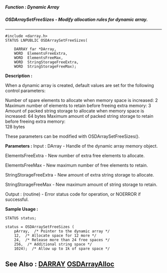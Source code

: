 ##### Function : Dynamic Array
##### OSDArraySetFreeSizes - Modify allocation rules for dynamic array.
---
```
#include <darray.h>
STATUS LNPUBLIC OSDArraySetFreeSizes(

	DARRAY far *DArray,
	WORD  ElementsFreeExtra,
	WORD  ElementsFreeMax,
	WORD  StringStorageFreeExtra,
	WORD  StringStorageFreeMax);
```
**Description :**

When a dynamic array is created, default values are set for the following 
control parameters:

Number of spare elements to allocate when memory space is increased:  2
Maximum number of elements to retain before freeing extra memory:  3
Amount of packed string storage to allocate when memory space is increased:  64 
bytes
Maximum amount of packed string storage to retain before freeing extra memory:  
128 bytes

These parameters can be modified with OSDArraySetFreeSizes().

**Parameters :**
Input :
DArray  -  Handle of the dynamic array memory object.

ElementsFreeExtra  -  New number of extra free elements to allocate.

ElementsFreeMax  -  New maximum number of free elements to retain.

StringStorageFreeExtra  -  New amount of extra string storage to allocate.

StringStorageFreeMax  -  New maximum amount of string storage to retain.

Output :
(routine)  -  Error status code for operation, or NOERROR if successful.



**Sample Usage :**
```
STATUS status;

status = OSDArraySetFreeSizes (
	pArray,  /* Pointer to the dynamic array */
	12,  /* Allocate space for 12 more */
	24,  /* Release more than 24 free spaces */
	256,  /* Additional string space */
	1024);  /* Allow up to 1k of spare space */
```
**See Also :**
[DARRAY](/domino-c-api-docs/reference/Data/DARRAY)
[OSDArrayAlloc](/domino-c-api-docs/reference/Func/OSDArrayAlloc)
---
